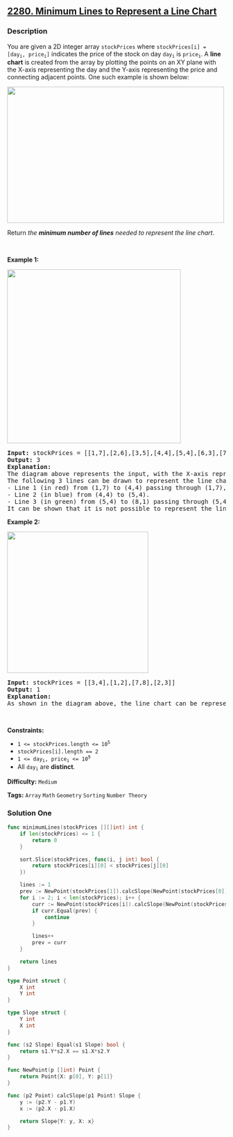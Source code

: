 ## [2280. Minimum Lines to Represent a Line Chart](https://leetcode.com/problems/minimum-lines-to-represent-a-line-chart/)

### Description

<p>You are given a 2D integer array <code>stockPrices</code> where <code>stockPrices[i] = [day<sub>i</sub>, price<sub>i</sub>]</code> indicates the price of the stock on day <code>day<sub>i</sub></code> is <code>price<sub>i</sub></code>. A <strong>line chart</strong> is created from the array by plotting the points on an XY plane with the X-axis representing the day and the Y-axis representing the price and connecting adjacent points. One such example is shown below:</p>
<img alt="" src="https://assets.leetcode.com/uploads/2022/03/30/1920px-pushkin_population_historysvg.png" style="width: 500px; height: 313px;" />
<p>Return <em>the <strong>minimum number of lines</strong> needed to represent the line chart</em>.</p>

<p>&nbsp;</p>
<p><strong class="example">Example 1:</strong></p>
<img alt="" src="https://assets.leetcode.com/uploads/2022/03/30/ex0.png" style="width: 400px; height: 400px;" />
<pre>
<strong>Input:</strong> stockPrices = [[1,7],[2,6],[3,5],[4,4],[5,4],[6,3],[7,2],[8,1]]
<strong>Output:</strong> 3
<strong>Explanation:</strong>
The diagram above represents the input, with the X-axis representing the day and Y-axis representing the price.
The following 3 lines can be drawn to represent the line chart:
- Line 1 (in red) from (1,7) to (4,4) passing through (1,7), (2,6), (3,5), and (4,4).
- Line 2 (in blue) from (4,4) to (5,4).
- Line 3 (in green) from (5,4) to (8,1) passing through (5,4), (6,3), (7,2), and (8,1).
It can be shown that it is not possible to represent the line chart using less than 3 lines.
</pre>

<p><strong class="example">Example 2:</strong></p>
<img alt="" src="https://assets.leetcode.com/uploads/2022/03/30/ex1.png" style="width: 325px; height: 325px;" />
<pre>
<strong>Input:</strong> stockPrices = [[3,4],[1,2],[7,8],[2,3]]
<strong>Output:</strong> 1
<strong>Explanation:</strong>
As shown in the diagram above, the line chart can be represented with a single line.
</pre>

<p>&nbsp;</p>
<p><strong>Constraints:</strong></p>

<ul>
	<li><code>1 &lt;= stockPrices.length &lt;= 10<sup>5</sup></code></li>
	<li><code>stockPrices[i].length == 2</code></li>
	<li><code>1 &lt;= day<sub>i</sub>, price<sub>i</sub> &lt;= 10<sup>9</sup></code></li>
	<li>All <code>day<sub>i</sub></code> are <strong>distinct</strong>.</li>
</ul>

**Difficulty:** `Medium`

**Tags:** `Array` `Math` `Geometry` `Sorting` `Number Theory`

### Solution One

```go
func minimumLines(stockPrices [][]int) int {
	if len(stockPrices) <= 1 {
		return 0
	}

	sort.Slice(stockPrices, func(i, j int) bool {
		return stockPrices[i][0] < stockPrices[j][0]
	})

	lines := 1
	prev := NewPoint(stockPrices[1]).calcSlope(NewPoint(stockPrices[0]))
	for i := 2; i < len(stockPrices); i++ {
		curr := NewPoint(stockPrices[i]).calcSlope(NewPoint(stockPrices[i-1]))
		if curr.Equal(prev) {
			continue
		}

		lines++
		prev = curr
	}

	return lines
}

type Point struct {
	X int
	Y int
}

type Slope struct {
	Y int
	X int
}

func (s2 Slope) Equal(s1 Slope) bool {
	return s1.Y*s2.X == s1.X*s2.Y
}

func NewPoint(p []int) Point {
	return Point{X: p[0], Y: p[1]}
}

func (p2 Point) calcSlope(p1 Point) Slope {
	y := (p2.Y - p1.Y)
	x := (p2.X - p1.X)

	return Slope{Y: y, X: x}
}
```
